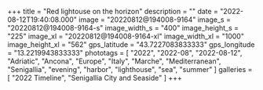 +++
title = "Red lightouse on the horizon"
description = ""
date = "2022-08-12T19:40:08.000"
image = "20220812@194008-9164"
image_s = "20220812@194008-9164-s"
image_width_s = "400"
image_height_s = "225"
image_xl = "20220812@194008-9164-xl"
image_width_xl = "1000"
image_height_xl = "562"
gps_latitude = "43.7227083833333"
gps_longitude = "13.2219943833333"
phototags = [ "2022", "2022-08", "2022-08-12", "Adriatic", "Ancona", "Europe", "Italy", "Marche", "Mediterranean", "Senigallia", "evening", "harbor", "lighthouse", "sea", "summer" ]
galleries = [ "2022 Timeline", "Senigallia City and Seaside" ]
+++
